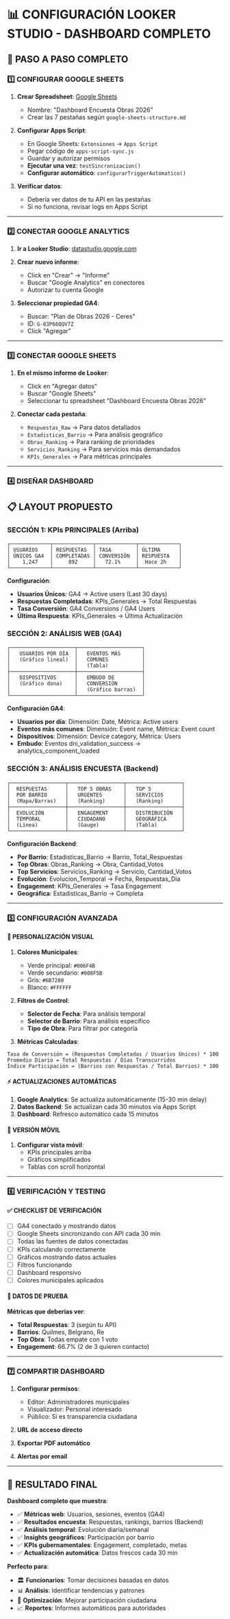 # 📊 CONFIGURACIÓN LOOKER STUDIO - DASHBOARD COMPLETO

## 🚀 PASO A PASO COMPLETO

### **1️⃣ CONFIGURAR GOOGLE SHEETS**

1. **Crear Spreadsheet**: [Google Sheets](https://sheets.google.com/)
   - Nombre: "Dashboard Encuesta Obras 2026"
   - Crear las 7 pestañas según `google-sheets-structure.md`

2. **Configurar Apps Script**:
   - En Google Sheets: `Extensiones` → `Apps Script`
   - Pegar código de `apps-script-sync.js`
   - Guardar y autorizar permisos
   - **Ejecutar una vez**: `testSincronizacion()`
   - **Configurar automático**: `configurarTriggerAutomatico()`

3. **Verificar datos**:
   - Debería ver datos de tu API en las pestañas
   - Si no funciona, revisar logs en Apps Script

---

### **2️⃣ CONECTAR GOOGLE ANALYTICS**

1. **Ir a Looker Studio**: [datastudio.google.com](https://datastudio.google.com/)

2. **Crear nuevo informe**:
   - Click en "Crear" → "Informe"
   - Buscar "Google Analytics" en conectores
   - Autorizar tu cuenta Google

3. **Seleccionar propiedad GA4**:
   - Buscar: "Plan de Obras 2026 - Ceres"
   - ID: `G-83P66QQV7Z`
   - Click "Agregar"

---

### **3️⃣ CONECTAR GOOGLE SHEETS**

1. **En el mismo informe de Looker**:
   - Click en "Agregar datos"
   - Buscar "Google Sheets"
   - Seleccionar tu spreadsheet "Dashboard Encuesta Obras 2026"

2. **Conectar cada pestaña**:
   - `Respuestas_Raw` → Para datos detallados
   - `Estadisticas_Barrio` → Para análisis geográfico
   - `Obras_Ranking` → Para ranking de prioridades
   - `Servicios_Ranking` → Para servicios más demandados
   - `KPIs_Generales` → Para métricas principales

---

### **4️⃣ DISEÑAR DASHBOARD**

## 📋 **LAYOUT PROPUESTO**

### **SECCIÓN 1: KPIs PRINCIPALES (Arriba)**
```
┌─────────────┬─────────────┬─────────────┬─────────────┐
│ USUARIOS    │ RESPUESTAS  │ TASA        │ ÚLTIMA      │
│ ÚNICOS GA4  │ COMPLETADAS │ CONVERSIÓN  │ RESPUESTA   │
│    1,247    │     892     │   72.1%     │  Hace 2h    │
└─────────────┴─────────────┴─────────────┴─────────────┘
```

**Configuración**:
- **Usuarios Únicos**: GA4 → Active users (Last 30 days)
- **Respuestas Completadas**: KPIs_Generales → Total Respuestas
- **Tasa Conversión**: GA4 Conversions / GA4 Users
- **Última Respuesta**: KPIs_Generales → Última Actualización

### **SECCIÓN 2: ANÁLISIS WEB (GA4)**
```
┌─────────────────────┬─────────────────────┐
│   USUARIOS POR DÍA  │   EVENTOS MÁS       │
│   (Gráfico lineal)  │   COMUNES           │
│                     │   (Tabla)           │
├─────────────────────┼─────────────────────┤
│   DISPOSITIVOS      │   EMBUDO DE         │
│   (Gráfico dona)    │   CONVERSIÓN        │
│                     │   (Gráfico barras)  │
└─────────────────────┴─────────────────────┘
```

**Configuración GA4**:
- **Usuarios por día**: Dimensión: Date, Métrica: Active users
- **Eventos más comunes**: Dimensión: Event name, Métrica: Event count
- **Dispositivos**: Dimensión: Device category, Métrica: Users
- **Embudo**: Eventos dni_validation_success → analytics_component_loaded

### **SECCIÓN 3: ANÁLISIS ENCUESTA (Backend)**
```
┌──────────────────┬──────────────────┬──────────────────┐
│  RESPUESTAS      │   TOP 5 OBRAS    │   TOP 5          │
│  POR BARRIO      │   URGENTES       │   SERVICIOS      │
│  (Mapa/Barras)   │   (Ranking)      │   (Ranking)      │
├──────────────────┼──────────────────┼──────────────────┤
│  EVOLUCIÓN       │   ENGAGEMENT     │   DISTRIBUCIÓN   │
│  TEMPORAL        │   CIUDADANO      │   GEOGRÁFICA     │
│  (Línea)         │   (Gauge)        │   (Tabla)        │
└──────────────────┴──────────────────┴──────────────────┘
```

**Configuración Backend**:
- **Por Barrio**: Estadisticas_Barrio → Barrio, Total_Respuestas
- **Top Obras**: Obras_Ranking → Obra, Cantidad_Votos
- **Top Servicios**: Servicios_Ranking → Servicio, Cantidad_Votos
- **Evolución**: Evolucion_Temporal → Fecha, Respuestas_Dia
- **Engagement**: KPIs_Generales → Tasa Engagement
- **Geográfica**: Estadisticas_Barrio → Completa

---

### **5️⃣ CONFIGURACIÓN AVANZADA**

#### **🎨 PERSONALIZACIÓN VISUAL**

1. **Colores Municipales**:
   - Verde principal: `#006F4B`
   - Verde secundario: `#008F5B`
   - Gris: `#6B7280`
   - Blanco: `#FFFFFF`

2. **Filtros de Control**:
   - **Selector de Fecha**: Para análisis temporal
   - **Selector de Barrio**: Para análisis específico
   - **Tipo de Obra**: Para filtrar por categoría

3. **Métricas Calculadas**:
```
Tasa de Conversión = (Respuestas Completadas / Usuarios Únicos) * 100
Promedio Diario = Total Respuestas / Días Transcurridos
Índice Participación = (Barrios con Respuestas / Total Barrios) * 100
```

#### **⚡ ACTUALIZACIONES AUTOMÁTICAS**

1. **Google Analytics**: Se actualiza automáticamente (15-30 min delay)
2. **Datos Backend**: Se actualizan cada 30 minutos via Apps Script
3. **Dashboard**: Refresco automático cada 15 minutos

#### **📱 VERSIÓN MÓVIL**

1. **Configurar vista móvil**:
   - KPIs principales arriba
   - Gráficos simplificados
   - Tablas con scroll horizontal

---

### **6️⃣ VERIFICACIÓN Y TESTING**

#### **✅ CHECKLIST DE VERIFICACIÓN**

- [ ] GA4 conectado y mostrando datos
- [ ] Google Sheets sincronizando con API cada 30 min
- [ ] Todas las fuentes de datos conectadas
- [ ] KPIs calculando correctamente
- [ ] Gráficos mostrando datos actuales
- [ ] Filtros funcionando
- [ ] Dashboard responsivo
- [ ] Colores municipales aplicados

#### **🧪 DATOS DE PRUEBA**

**Métricas que deberías ver**:
- **Total Respuestas**: 3 (según tu API)
- **Barrios**: Quilmes, Belgrano, Re
- **Top Obra**: Todas empate con 1 voto
- **Engagement**: 66.7% (2 de 3 quieren contacto)

---

### **7️⃣ COMPARTIR DASHBOARD**

1. **Configurar permisos**:
   - Editor: Administradores municipales
   - Visualizador: Personal interesado
   - Público: Si es transparencia ciudadana

2. **URL de acceso directo**
3. **Exportar PDF automático**
4. **Alertas por email**

---

## 🎯 **RESULTADO FINAL**

**Dashboard completo que muestra**:
- ✅ **Métricas web**: Usuarios, sesiones, eventos (GA4)
- ✅ **Resultados encuesta**: Respuestas, rankings, barrios (Backend)
- ✅ **Análisis temporal**: Evolución diaria/semanal
- ✅ **Insights geográficos**: Participación por barrio
- ✅ **KPIs gubernamentales**: Engagement, completado, metas
- ✅ **Actualización automática**: Datos frescos cada 30 min

**Perfecto para**:
- 🏛️ **Funcionarios**: Tomar decisiones basadas en datos
- 📊 **Análisis**: Identificar tendencias y patrones
- 🎯 **Optimización**: Mejorar participación ciudadana
- 📈 **Reportes**: Informes automáticos para autoridades